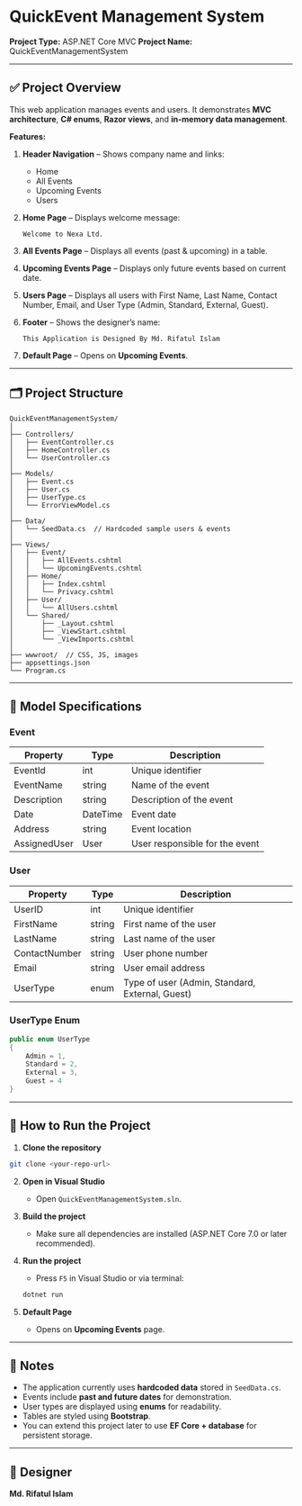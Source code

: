 # QuickEvent Management System

**Project Type:** ASP.NET Core MVC
**Project Name:** QuickEventManagementSystem

---

## ✅ Project Overview

This web application manages events and users. It demonstrates **MVC architecture**, **C# enums**, **Razor views**, and **in-memory data management**.

**Features:**

1. **Header Navigation** – Shows company name and links:

   * Home
   * All Events
   * Upcoming Events
   * Users

2. **Home Page** – Displays welcome message:

   ```
   Welcome to Nexa Ltd.
   ```

3. **All Events Page** – Displays all events (past & upcoming) in a table.

4. **Upcoming Events Page** – Displays only future events based on current date.

5. **Users Page** – Displays all users with First Name, Last Name, Contact Number, Email, and User Type (Admin, Standard, External, Guest).

6. **Footer** – Shows the designer’s name:

   ```
   This Application is Designed By Md. Rifatul Islam
   ```

7. **Default Page** – Opens on **Upcoming Events**.

---

## 🗂 Project Structure

```
QuickEventManagementSystem/
│
├── Controllers/
│   ├── EventController.cs
│   ├── HomeController.cs
│   └── UserController.cs
│
├── Models/
│   ├── Event.cs
│   ├── User.cs
│   ├── UserType.cs
│   └── ErrorViewModel.cs
│
├── Data/
│   └── SeedData.cs  // Hardcoded sample users & events
│
├── Views/
│   ├── Event/
│   │   ├── AllEvents.cshtml
│   │   └── UpcomingEvents.cshtml
│   ├── Home/
│   │   ├── Index.cshtml
│   │   └── Privacy.cshtml
│   ├── User/
│   │   └── AllUsers.cshtml
│   └── Shared/
│       ├── _Layout.cshtml
│       ├── _ViewStart.cshtml
│       └── _ViewImports.cshtml
│
├── wwwroot/  // CSS, JS, images
├── appsettings.json
└── Program.cs
```

---

## 🔹 Model Specifications

### Event

| Property     | Type     | Description                    |
| ------------ | -------- | ------------------------------ |
| EventId      | int      | Unique identifier              |
| EventName    | string   | Name of the event              |
| Description  | string   | Description of the event       |
| Date         | DateTime | Event date                     |
| Address      | string   | Event location                 |
| AssignedUser | User     | User responsible for the event |

### User

| Property      | Type   | Description                                     |
| ------------- | ------ | ----------------------------------------------- |
| UserID        | int    | Unique identifier                               |
| FirstName     | string | First name of the user                          |
| LastName      | string | Last name of the user                           |
| ContactNumber | string | User phone number                               |
| Email         | string | User email address                              |
| UserType      | enum   | Type of user (Admin, Standard, External, Guest) |

### UserType Enum

```csharp
public enum UserType
{
    Admin = 1,
    Standard = 2,
    External = 3,
    Guest = 4
}
```

---

## 🔹 How to Run the Project

1. **Clone the repository**

```bash
git clone <your-repo-url>
```

2. **Open in Visual Studio**

   * Open `QuickEventManagementSystem.sln`.

3. **Build the project**

   * Make sure all dependencies are installed (ASP.NET Core 7.0 or later recommended).

4. **Run the project**

   * Press `F5` in Visual Studio or via terminal:

   ```bash
   dotnet run
   ```

5. **Default Page**

   * Opens on **Upcoming Events** page.

---

## 🔹 Notes

* The application currently uses **hardcoded data** stored in `SeedData.cs`.
* Events include **past and future dates** for demonstration.
* User types are displayed using **enums** for readability.
* Tables are styled using **Bootstrap**.
* You can extend this project later to use **EF Core + database** for persistent storage.

---

## 📝 Designer

**Md. Rifatul Islam**
